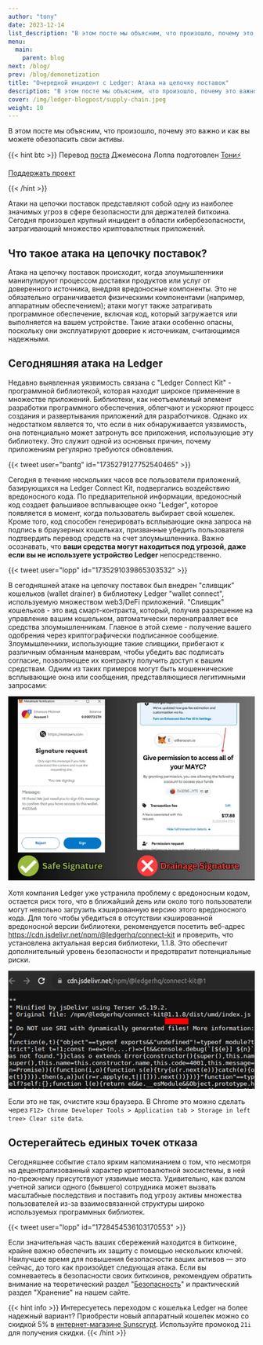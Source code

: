 ```yaml
---
author: "tony"
date: 2023-12-14
list_description: "В этом посте мы объясним, что произошло, почему это важно и как вы можете обезопасить свои активы."
menu:
  main:
    parent: blog
next: /blog/
prev: /blog/demonetization
title: "Очередной инцидент с Ledger: Атака на цепочку поставок"
description: "В этом посте мы объясним, что произошло, почему это важно и как вы можете обезопасить свои активы."
cover: /img/ledger-blogpost/supply-chain.jpeg
weight: 10
---
```


В этом посте мы объясним, что произошло, почему это важно и как вы можете обезопасить свои активы.

{{< hint btc >}}
Перевод [поста](https://blog.keys.casa/supply-chain-attacks-what-you-need-to-know/) Джемесона Лоппа подготовлен [Тони⚡️](https://snort.social/p/npub10awzknjg5r5lajnr53438ndcyjylgqsrnrtq5grs495v42qc6awsj45ys7)
  
[Поддержать проект](/contribute/)

{{< /hint >}}

Атаки на цепочки поставок представляют собой одну из наиболее значимых угроз в сфере безопасности для держателей биткоина. Сегодня произошел крупный инцидент в области кибербезопасности, затрагивающий множество криптовалютных приложений. 

## Что такое атака на цепочку поставок?

Атака на цепочку поставок происходит, когда злоумышленники манипулируют процессом доставки продуктов или услуг от доверенного источника, внедряя вредоносные компоненты. Это не обязательно ограничивается физическими компонентами (например, аппаратным обеспечением); атаки могут также затрагивать программное обеспечение, включая код, который загружается или выполняется на вашем устройстве. Такие атаки особенно опасны, поскольку они эксплуатируют доверие к источникам, считающимся надежными.

## Сегодняшняя атака на Ledger

Недавно выявленная уязвимость связана с "Ledger Connect Kit" - программной библиотекой, которая находит широкое применение в множестве приложений. Библиотеки, как неотъемлемый элемент разработки программного обеспечения, облегчают и ускоряют процесс создания и развертывания приложений для разработчиков. Однако их недостатком является то, что если в них обнаруживается уязвимость, она потенциально может затронуть все приложения, использующие эту библиотеку. Это служит одной из основных причин, почему приложениям регулярно требуются обновления.

{{< tweet user="bantg" id="1735279127752540465" >}}

Сегодня в течение нескольких часов все пользователи приложений, базирующихся на Ledger Connect Kit, подвергались воздействию вредоносного кода. По предварительной информации, вредоносный код создает фальшивое всплывающее окно "Ledger", которое появляется в момент, когда пользователь выбирает свой кошелек. Кроме того, код способен генерировать всплывающие окна запроса на подпись в браузерных кошельках, призванные убедить пользователя подтвердить перевод средств на счет злоумышленника. Важно осознавать, что **ваши средства могут находиться под угрозой, даже если вы не используете устройство Ledger** непосредственно.  

{{< tweet user="lopp" id="1735291039865303532" >}}

В сегодняшней атаке на цепочку поставок был внедрен "сливщик” кошельков (wallet drainer) в библиотеку Ledger "wallet connect", используемую множеством web3/DeFi приложений. "Сливщик" кошельков - это вид смарт-контракта, который, получив разрешение на управление вашим кошельком, автоматически перенаправляет все средства злоумышленникам. Главное в этой схеме - получение вашего одобрения через криптографически подписанное сообщение. Злоумышленники, использующие такие сливщики, прибегают к различным обманным маневрам, чтобы убедить вас подписать согласие, позволяющее их контракту получить доступ к вашим средствам. Одним из таких примеров могут быть мошеннические всплывающие окна или сообщения, представляющиеся легитимными запросами:

![sign](/img/ledger-blogpost/metamask.png)

Хотя компания Ledger уже устранила проблему с вредоносным кодом, остается риск того, что в ближайший день или около того пользователи могут невольно загрузить кэшированную версию этого вредоносного кода. Для того чтобы убедиться в отсутствии кэшированной вредоносной версии библиотеки, рекомендуется посетить веб-адрес https://cdn.jsdelivr.net/npm/@ledgerhq/connect-kit и проверить, что установлена актуальная версия библиотеки, 1.1.8. Это обеспечит дополнительный уровень безопасности и предотвратит потенциальные риски.

![sign](/img/ledger-blogpost/wallet-connect.png)

Если это не так, очистите кэш браузера. В Chrome это можно сделать через `F12> Chrome Developer Tools > Application tab > Storage in left tree> Clear site data`.

## Остерегайтесь единых точек отказа

Сегодняшнее событие стало ярким напоминанием о том, что несмотря на децентрализованный характер криптовалютной экосистемы, в ней по-прежнему присутствуют уязвимые места. Удивительно, как взлом учетной записи одного (бывшего) сотрудника может вызвать масштабные последствия и поставить под угрозу активы множества пользователей из-за взаимосвязанной структуры широко используемых программных библиотек.

{{< tweet user="lopp" id="1728454536103170553" >}}

Если значительная часть ваших сбережений находится в биткоине, крайне важно обеспечить их защиту с помощью нескольких ключей. Наилучшее время для повышения безопасности ваших активов — это сейчас, до того как произойдет следующая атака. Если вы сомневаетесь в безопасности своих биткоинов, рекомендуем обратить внимание на теоретический раздел "[Безопасность](/security/)" и практический раздел "Хранение" на нашем сайте.

{{< hint info >}}
Интересуетесь переходом с кошелька Ledger на более надежный вариант? Приобрести новый аппаратный кошелек можно со скидкой 5% в [интернет-магазине Sunscrypt](https://sunscrypt.ru). Используйте промокод `21i` для получения скидки.
{{< /hint >}}
